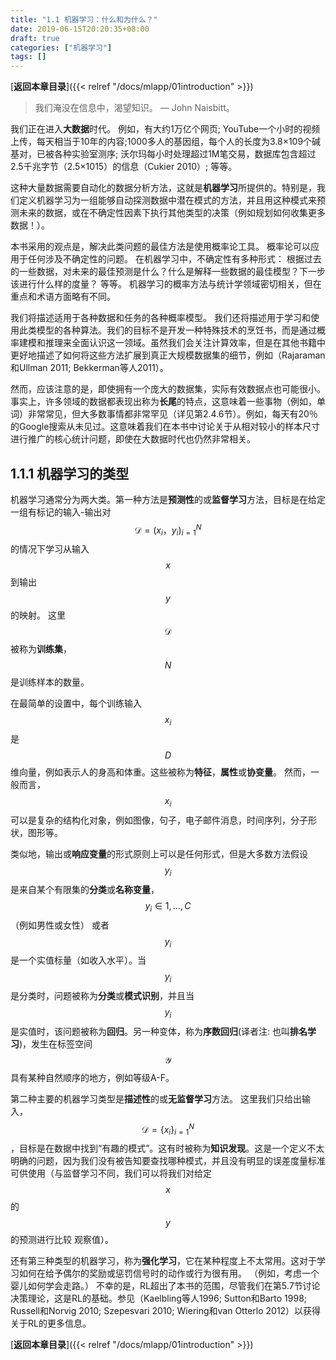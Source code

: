```yaml
---
title: "1.1 机器学习：什么和为什么？"
date: 2019-06-15T20:20:35+08:00
draft: true
categories: ["机器学习"]
tags: []
---
```



[**返回本章目录**]({{< relref "/docs/mlapp/01introduction" >}})

> 我们淹没在信息中，渴望知识。 — John Naisbitt。

我们正在进入**大数据**时代。 例如，有大约1万亿个网页; YouTube一个小时的视频上传，每天相当于10年的内容;1000多人的基因组，每个人的长度为3.8×109个碱基对，已被各种实验室测序; 沃尔玛每小时处理超过1M笔交易，数据库包含超过2.5千兆字节（2.5×1015）的信息（Cukier 2010）; 等等。

<!--more-->

这种大量数据需要自动化的数据分析方法，这就是**机器学习**所提供的。特别是，我们定义机器学习为一组能够自动探测数据中潜在模式的方法，并且用这种模式来预测未来的数据，或在不确定性因素下执行其他类型的决策（例如规划如何收集更多数据！）。

本书采用的观点是，解决此类问题的最佳方法是使用概率论工具。 概率论可以应用于任何涉及不确定性的问题。 在机器学习中，不确定性有多种形式： 根据过去的一些数据，对未来的最佳预测是什么？什么是解释一些数据的最佳模型？下一步该进行什么样的度量？ 等等。 机器学习的概率方法与统计学领域密切相关，但在重点和术语方面略有不同。

我们将描述适用于各种数据和任务的各种概率模型。 我们还将描述用于学习和使用此类模型的各种算法。我们的目标不是开发一种特殊技术的烹饪书，而是通过概率建模和推理来全面认识这一领域。虽然我们会关注计算效率，但是在其他书籍中更好地描述了如何将这些方法扩展到真正大规模数据集的细节，例如（Rajaraman和Ullman 2011; Bekkerman等人2011）。

然而，应该注意的是，即使拥有一个庞大的数据集，实际有效数据点也可能很小。事实上，许多领域的数据都表现出称为**长尾**的特点，这意味着一些事物（例如，单词）非常常见，但大多数事情都非常罕见（详见第2.4.6节）。例如，每天有20％的Google搜索从未见过。这意味着我们在本书中讨论关于从相对较小的样本尺寸进行推广的核心统计问题，即使在大数据时代也仍然非常相关。

## 1.1.1 机器学习的类型

机器学习通常分为两大类。第一种方法是**预测性**的或**监督学习**方法，目标是在给定一组有标记的输入-输出对 $$\mathcal{D} ={(x_i，y_i)}_{i=1}^N$$ 的情况下学习从输入$$x$$到输出$$y$$的映射。 这里$$\mathcal{D}$$被称为**训练集**，$$N$$是训练样本的数量。

在最简单的设置中，每个训练输入$$x_i$$是$$D$$维向量，例如表示人的身高和体重。这些被称为**特征**，**属性**或**协变量**。 然而，一般而言，$$x_i$$可以是复杂的结构化对象，例如图像，句子，电子邮件消息，时间序列，分子形状，图形等。

类似地，输出或**响应变量**的形式原则上可以是任何形式，但是大多数方法假设$$y_i$$是来自某个有限集的**分类**或**名称变量**，$$y_i \in {1,\dots,C}$$（例如男性或女性） 或者$$y_i$$是一个实值标量（如收入水平）。当$$y_i$$是分类时，问题被称为**分类**或**模式识别**，并且当$$y_i$$是实值时，该问题被称为**回归**。另一种变体，称为**序数回归**\(译者注: 也叫**排名学习**\)，发生在标签空间$$\mathcal{Y}$$具有某种自然顺序的地方，例如等级A-F。

第二种主要的机器学习类型是**描述性**的或**无监督学习**方法。 这里我们只给出输入， $$\mathcal{D} = \{ x_i \}_{i = 1}^N$$ ，目标是在数据中找到“有趣的模式”。这有时被称为**知识发现**。这是一个定义不太明确的问题，因为我们没有被告知要查找哪种模式，并且没有明显的误差度量标准可供使用（与监督学习不同，我们可以将我们对给定$$x$$的$$y$$的预测进行比较 观察值）。

还有第三种类型的机器学习，称为**强化学习**，它在某种程度上不太常用。这对于学习如何在给予偶尔的奖励或惩罚信号时的动作或行为很有用。 （例如，考虑一个婴儿如何学会走路。） 不幸的是，RL超出了本书的范围，尽管我们在第5.7节讨论决策理论，这是RL的基础。参见（Kaelbling等人1996; Sutton和Barto 1998; Russell和Norvig 2010; Szepesvari 2010; Wiering和van Otterlo 2012）以获得关于RL的更多信息。

[**返回本章目录**]({{< relref "/docs/mlapp/01introduction" >}})

